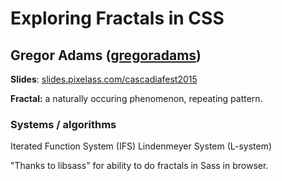 # Exploring Fractals in CSS
## Gregor Adams ([gregoradams](http://twitter.com/gregoradams))

**Slides**: [slides.pixelass.com/cascadiafest2015](http://slides.pixelass.com/cascadiafest2015)

**Fractal:** a naturally occuring phenomenon, repeating pattern.

### Systems / algorithms
Iterated Function System (IFS)
Lindenmeyer System (L-system)

"Thanks to libsass" for ability to do fractals in Sass in browser.
